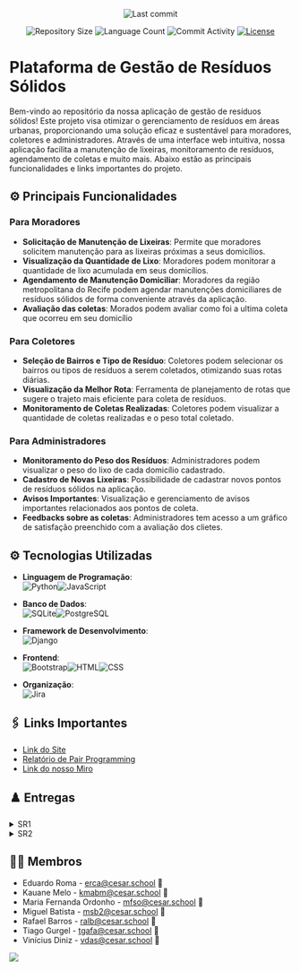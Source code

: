 
<p align="center">
  <img
    src="https://img.shields.io/github/last-commit/MigueldsBatista/conecta-cesar"
    alt="Last commit"
  />
</p>

<p align="center">
  <img
    src="https://img.shields.io/github/repo-size/MigueldsBatista/Rec-Tech"
    alt="Repository Size"
  />
  <img
    src="https://img.shields.io/github/languages/count/MigueldsBatista/Rec-Tech"
    alt="Language Count"
  />
  <img
    src="https://img.shields.io/github/commit-activity/t/MigueldsBatista/Rec-Tech"
    alt="Commit Activity"
  />
  <a href="LICENSE"
    ><img
      src="https://img.shields.io/github/license/MigueldsBatista/Rec-Tech"
      alt="License"
  /></a>
</p>

# Plataforma de Gestão de Resíduos Sólidos

Bem-vindo ao repositório da nossa aplicação de gestão de resíduos sólidos! Este projeto visa otimizar o gerenciamento de resíduos em áreas urbanas, proporcionando uma solução eficaz e sustentável para moradores, coletores e administradores. Através de uma interface web intuitiva, nossa aplicação facilita a manutenção de lixeiras, monitoramento de resíduos, agendamento de coletas e muito mais. Abaixo estão as principais funcionalidades e links importantes do projeto.

## ⚙️ Principais Funcionalidades

### Para Moradores
- **Solicitação de Manutenção de Lixeiras**: Permite que moradores solicitem manutenção para as lixeiras próximas a seus domicílios.
- **Visualização da Quantidade de Lixo**: Moradores podem monitorar a quantidade de lixo acumulada em seus domicílios.
- **Agendamento de Manutenção Domiciliar**: Moradores da região metropolitana do Recife podem agendar manutenções domiciliares de resíduos sólidos de forma conveniente através da aplicação.
- **Avaliação das coletas**: Morados podem avaliar como foi a ultima coleta que ocorreu em seu domicílio

### Para Coletores
- **Seleção de Bairros e Tipo de Resíduo**: Coletores podem selecionar os bairros ou tipos de resíduos a serem coletados, otimizando suas rotas diárias.
- **Visualização da Melhor Rota**: Ferramenta de planejamento de rotas que sugere o trajeto mais eficiente para coleta de resíduos.
- **Monitoramento de Coletas Realizadas**: Coletores podem visualizar a quantidade de coletas realizadas e o peso total coletado.

### Para Administradores
- **Monitoramento do Peso dos Resíduos**: Administradores podem visualizar o peso do lixo de cada domicílio cadastrado.
- **Cadastro de Novas Lixeiras**: Possibilidade de cadastrar novos pontos de resíduos sólidos na aplicação.
- **Avisos Importantes**: Visualização e gerenciamento de avisos importantes relacionados aos pontos de coleta.
- **Feedbacks sobre as coletas**: Administradores tem acesso a um gráfico de satisfação preenchido com a avaliação dos clietes.

## ⚙ Tecnologias Utilizadas

- **Linguagem de Programação**:<br>![Python](https://img.shields.io/badge/Python-3776AB?style=for-the-badge&logo=python&logoColor=white)![JavaScript](https://img.shields.io/badge/JavaScript-F7DF1E?style=for-the-badge&logo=javascript&logoColor=black)

- **Banco de Dados**:<br>![SQLite](https://img.shields.io/badge/SQLite-003B57?style=for-the-badge&logo=sqlite&logoColor=white)![PostgreSQL](https://img.shields.io/badge/PostgreSQL-336791?style=for-the-badge&logo=postgresql&logoColor=white)


- **Framework de Desenvolvimento**:<br>![Django](https://img.shields.io/badge/Django-092E20?style=for-the-badge&logo=django&logoColor=white)

- **Frontend**:<br>![Bootstrap](https://img.shields.io/badge/Bootstrap-7952B3?style=for-the-badge&logo=bootstrap&logoColor=white)![HTML](https://img.shields.io/badge/HTML5-E34F26?style=for-the-badge&logo=html5&logoColor=white)![CSS](https://img.shields.io/badge/CSS3-1572B6?style=for-the-badge&logo=css3&logoColor=white)

- **Organização**:<br>![Jira](https://img.shields.io/badge/Jira-0052CC?style=for-the-badge&logo=jira&logoColor=white)


## 🖇️ Links Importantes

- [Link do Site](https://rec-tech.azurewebsites.net/login/)
- [Relatório de Pair Programming](https://docs.google.com/document/d/1OPxina02W3SsS_ip94wldSsZ5e1cSyig4VLWCAaXy0I/edit?usp=sharing)
- [Link do nosso Miro](https://miro.com/app/board/uXjVNnYqUvs=/?share_link_id=733107696943)

## ♟️ Entregas

<details>
<summary>SR1</summary>
<ul>
  <li>
    <a href="https://github.com/MigueldsBatista/Rec-Tech/blob/main/Diagrama%20Rec-Tech">Diagrama de Atividades</a>
  </li>
  <li>
    <a href="https://www.figma.com/file/3p1WqK2tPZbuOeAHF0nyrV/G5?type=design&node-id=12-82&mode=design&t=sHjEHd3tyCpjLTf5-0">Protótipo de Baixa Fidelidade</a>
  </li>
  <li>
    <a href="https://youtu.be/ZPDNafSxDCE">Screencast Wireframe</a>
  </li>
  <li>
    <a href="https://youtu.be/mOC6_9p8hqs">Screencast Deployment</a>
  </li>
</ul>
</details>

<details>
<summary>SR2</summary>
<ul>
  <li>
    <a href="https://github.com/MigueldsBatista/Rec-Tech/blob/main/Diagrama%20Rec-Tech">Diagrama de Atividades</a>
  </li>
  <li>
    <a href="https://docs.google.com/document/d/1OPxina02W3SsS_ip94wldSsZ5e1cSyig4VLWCAaXy0I/edit?usp=sharing">Relatório de Programação em Par</a>
  </li>
  <li>
    <a href="https://www.figma.com/design/3p1WqK2tPZbuOeAHF0nyrV/G5?node-id=361-541&t=fu7SRq64kTerCE9c-0">Protótipo de Média Fidelidade</a>
  </li>
  <li>
    <a href="https://youtu.be/ylsRkMKAe3I">Screencast Protótipo de média</a>
  </li>
  <li>
    <a href="https://youtu.be/jAhIu5defig">Screencast Testes</a>
  </li>
  <li>
    <a href="https://youtu.be/4nb0235yI1w">Screencast Uso do Sistema</a>
  </li>
  <li>
    <a href="https://youtu.be/99X_G4e0rmU">Screencast Pipeline CI</a>
  </li>
  <li>
    <a href="https://rec-tech.azurewebsites.net/admin_app/home/">Link do site</a> <br>  ↳(nomes de usuários para login "admin", "coletor", "cliente". Todas as senhas são 123)
  </li>

<li>
<a href="Mídia/backlog sr2.png">Backlog da sprint</a>
</li>
</ul>


</details>

## 👩‍💻 Membros

- Eduardo Roma - erca@cesar.school 📩
- Kauane Melo - kmabm@cesar.school 📩
- Maria Fernanda Ordonho - mfso@cesar.school 📩
- Miguel Batista - msb2@cesar.school 📩
- Rafael Barros - ralb@cesar.school 📩
- Tiago Gurgel - tgafa@cesar.school 📩
- Vinícius Diniz - vdas@cesar.school 📩

<a href="https://github.com/MigueldsBatista/Rec-Tech/graphs/contributors">
  <img src="https://contrib.rocks/image?repo=MigueldsBatista/Rec-Tech" />
</a>
